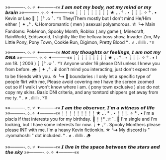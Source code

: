 

»»———-*.·:·.✧ ✦———-««
𝙄 𝙖𝙢 𝙣𝙤𝙩 𝙢𝙮 𝙗𝙤𝙙𝙮, 𝙣𝙤𝙩 𝙢𝙮 𝙢𝙞𝙣𝙙 𝙤𝙧 𝙢𝙮 𝙗𝙧𝙖𝙞𝙣
»»———-*.·:·.✧ ✦———-««
┊  ┊  ┊  ┊  ┊
┊  ┊  ┊  ┊  ★ ₊ . ° . ⋆
┊  ┊  ┊. ✧ ° . • Kevin or Leo 🐾
┊  ┊° .✫ ﾟ. ꒷꒦ They/Them mostly but I don't mind He/Him either
┊  ✦ ₊° . 🪐Homoromantic ( men ) asexual polyamorous. 
☆
╰➜ Main Fandoms: Pokémon, Spooky Month, Roblox ( any game ), Minecraft, RainWorld, Eddsworld, I slightly like the helluva boss show, Invader Zim, My Little Pony, Pony Town, Cookie Run, Digimon, Pretty Blood  ° . ≠ . ıllıllı . ꒷꒦

»»———-*.·:·.✧ ✦———-««
𝙉𝙤𝙩 𝙢𝙮 𝙩𝙝𝙤𝙪𝙜𝙝𝙩𝙨 𝙤𝙧 𝙛𝙚𝙚𝙡𝙞𝙣𝙜𝙨, 𝙄 𝙖𝙢 𝙣𝙤𝙩 𝙢𝙮 𝘿𝙉𝘼 
»»———-*.·:·.✧ ✦———-««
┊  ┊  ┊  ┊  ┊
┊  ┊  ┊  ┊  ★ ₊ . ° . ⋆
┊  ┊  ┊. ✧ ° . • I am 18. ( 2006 ) 
┊  ┊° .✫ ﾟ. ꒷꒦ Anyone under 16 please DNI unless I knew you from before. 🌧️
┊  ✦ ₊° . 🕯️I don't mind you interacting, just don't expect me to be friends with you.
☆
╰➜ 💫 boundaries : I only let a specific type of people flirt with me, Please avoid covering me I have the screen zoomed out so if I walk i won't know where i am. ( pony town exclusive ) also do not copy my skins. Basic DNI criteria, and any tomtord shippers get away from me ty.  ° . ≠ . ıllıllı . ꒷꒦

»»———-*.·:·.✧ ✦———-««
𝙄 𝙖𝙢 𝙩𝙝𝙚 𝙤𝙗𝙨𝙚𝙧𝙫𝙚𝙧, 𝙄'𝙢 𝙖 𝙬𝙞𝙩𝙣𝙚𝙨𝙨 𝙤𝙛 𝙡𝙞𝙛𝙚
»»———-*.·:·.✧ ✦———-««
┊  ┊  ┊  ┊  ┊
┊  ┊  ┊  ┊  ★ ₊ . ° . ⋆
┊  ┊  ┊. ✧ ° . • I'm a piscis if that interests you for my birthday.  🌲
┊  ┊° .✫ ﾟ. 🌙 I'm single and I'm looking, but I have some interests for now. 
┊  ✦ ₊° . Spooky Monthers please please INT with me. I'm a heavy Kevin fictionkin. 
☆
╰➜ My discord is " .ryomahoshi " dot included. ° . ≠ . ıllıllı . 🪵

»»———-*.·:·.✧ ✦———-««
𝙄 𝙡𝙞𝙫𝙚 𝙞𝙣 𝙩𝙝𝙚 𝙨𝙥𝙖𝙘𝙚 𝙗𝙚𝙩𝙬𝙚𝙚𝙣 𝙩𝙝𝙚 𝙨𝙩𝙖𝙧𝙨 𝙖𝙣𝙙 𝙩𝙝𝙚 𝙨𝙠𝙮
»»———-*.·:·.✧ ✦———-««

<!---
LoonasticTech/LoonasticTech is a ✨ special ✨ repository because its `README.md` (this file) appears on your GitHub profile.
You can click the Preview link to take a look at your changes.
--->
